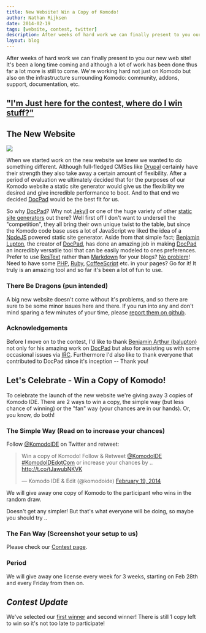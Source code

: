 ```yaml
---
title: New Website! Win a Copy of Komodo!
author: Nathan Rijksen
date: 2014-02-19
tags: [website, contest, twitter]
description: After weeks of hard work we can finally present to you our new web site! It's been a long time coming and although a lot of work has been done thus far a lot more is still to come. We're working hard not just on Komodo but also on the infrastructure surrounding Komodo: community, addons, support, documentation, etc.
layout: blog
---
```


After weeks of hard work we can finally present to you our new web site! It's
been a long time coming and although a lot of work has been done thus far a lot
more is still to come. We're working hard not just on Komodo but also on the
infrastructure surrounding Komodo: community, addons, support, documentation, etc.

<h2 class="centered"><a href="#contest">"I'm Just here for the contest, where do I win stuff?"</a></h2>

## The New Website

<a href="http://docpad.org/" target="_blank" class="push-right tooltip"
    title="The new website is entirely powered by DocPad, check them out!">
    <img src="/images/blog/2014-02/docpad.png">
</a>

When we started work on the new website we knew we wanted to do something different.
Although full-fledged CMSes like [Drupal] certainly have their strength they also
take away a certain amount of flexibility. After a period of evaluation we ultimately
decided that for the purposes of our Komodo website a static site generator would
give us the flexibility we desired and give incredible performance to boot. And
to that end we decided [DocPad] would be the best fit for us.

So why [DocPad]? Why not [Jekyll] or one of the huge variety of other [static site generators][generators]
out there? Well first off I don't want to undersell the "competition", they all
bring their own unique twist to the table, but since the Komodo code base uses
a lot of JavaScript we liked the idea of a [NodeJS] powered static site generator. Aside from
that simple fact; [Benjamin Lupton][balupton], the creator of [DocPad], has done an amazing job
in making [DocPad] an incredibly versatile tool that can be easily modeled to ones
preferences. Prefer to use [ResText] rather than [Markdown] for your blogs? [No problem][restextPlugin]!
Need to have some [PHP], [Ruby], [CoffeeScript] etc. in your pages? Go for it! It truly is an
amazing tool and so far it's been a lot of fun to use.

### There Be Dragons (pun intended)

A big new website doesn't come without it's problems, and so there are sure to be
some minor issues here and there. If you run into any and don't mind sparing a few
minutes of your time, please [report them on github][report].

### Acknowledgements

Before I move on to the contest, I'd like to thank [Benjamin Arthur (balupton)][balupton] not only
for his amazing work on [DocPad] but also for assisting us with some occasional issues
via [IRC]. Furthermore I'd also like to thank everyone that contributed
to DocPad since it's inception -- Thank you!

<a name="contest"></a>
## Let's Celebrate - Win a Copy of Komodo!

To celebrate the launch of the new website we're giving away 3 copies of Komodo IDE.
There are 2 ways to win a copy, the simple way (but less chance of winning) or
the "fan" way (your chances are in our hands). Or, you know, do both!

### The Simple Way (Read on to increase your chances)

Follow <a href="http://twitter.com/KomodoIDE">@KomodoIDE</a> on Twitter and retweet:

<blockquote class="twitter-tweet" lang="en"><p>Win a copy of Komodo! Follow &amp; Retweet <a href="https://twitter.com/komodoide">@KomodoIDE</a> <a href="https://twitter.com/search?q=%23KomodoIDEdotCom&amp;src=hash">#KomodoIDEdotCom</a> or increase your chances by .. <a href="http://t.co/tJawubNKVK">http://t.co/tJawubNKVK</a></p>&mdash; Komodo IDE &amp; Edit (@komodoide) <a href="https://twitter.com/komodoide/statuses/436246722856378369">February 19, 2014</a></blockquote>
<script async src="//platform.twitter.com/widgets.js" charset="utf-8"></script>

We will give away one copy of Komodo to the participant who wins in the random draw.

Doesn't get any simpler! But that's what everyone will be doing, so maybe you should try ..

### The Fan Way (Screenshot your setup to us)

Please check our [Contest page].

### Period

We will give away one license every week for 3 weeks, starting on Feb 28th and
every Friday from then on.

## *Contest Update*

We've selected our [first winner] and second winner! There is still 1 copy left to win so it's not
too late to participate!


   [Drupal]: https://drupal.org/ "Drupal - Open Source CMS"
   [DocPad]: http://docpad.org/ "DocPad - Streamlined Web Development"
   [Jekyll]: http://jekyllrb.com/ "Jekyll. Simple, blog-aware, static sites"
   [generators]: http://staticsitegenerators.net/ "Comprehensive list of Static Site Generators"
   [NodeJS]: http://nodejs.org/ "node.js javascript platform"
   [balupton]: http://balupton.com/ "Benjamin Lupton's Website"
   [ResText]: http://docutils.sourceforge.net/docs/ref/rst/restructuredtext.html "reStructuredText Markup Specification"
   [Markdown]: http://daringfireball.net/projects/markdown/ "Markdown Introduction"
   [restextPlugin]: https://github.com/jaredly/docpad-plugin-rst "ResText DocPad Plugin"
   [PHP]: https://github.com/docpad/docpad-plugin-php "PHP plugin for DocPad"
   [Ruby]: https://github.com/docpad/docpad-plugin-ruby "Ruby plugin for DocPad"
   [CoffeeScript]: https://github.com/docpad/docpad-plugin-coffeescript "CoffeeScript plugin for DocPad"
   [IRC]: irc://irc.freenode.net/#docpad "Visit #DocPad on Freenode"
   [report]: https://github.com/Komodo/komodo-website/issues
   [first winner]: /blog/2014-02/contest-winner "Our First Contest Winner"
   [Contest page]: /contest
